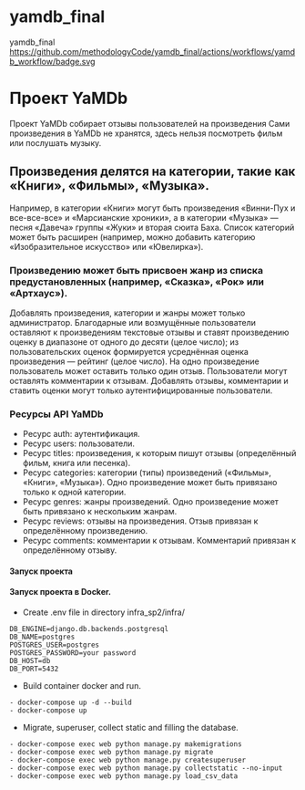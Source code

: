 # yamdb_final
yamdb_final
https://github.com/methodologyCode/yamdb_final/actions/workflows/yamdb_workflow/badge.svg

# Проект YaMDb
Проект YaMDb собирает отзывы пользователей на произведения
 Сами произведения в YaMDb не хранятся, здесь нельзя посмотреть фильм или послушать музыку.
## Произведения делятся на категории, такие как «Книги», «Фильмы», «Музыка».
Например, в категории «Книги» могут быть произведения «Винни-Пух и все-все-все» и «Марсианские хроники», а в категории «Музыка» — песня «Давеча» группы «Жуки» и вторая сюита Баха. Список категорий может быть расширен (например, можно добавить категорию «Изобразительное искусство» или «Ювелирка»).
### Произведению может быть присвоен жанр из списка предустановленных (например, «Сказка», «Рок» или «Артхаус»).
Добавлять произведения, категории и жанры может только администратор.
Благодарные или возмущённые пользователи оставляют к произведениям текстовые отзывы и ставят произведению оценку в диапазоне от одного до десяти (целое число); из пользовательских оценок формируется усреднённая оценка произведения — рейтинг (целое число). На одно произведение пользователь может оставить только один отзыв.
Пользователи могут оставлять комментарии к отзывам.
Добавлять отзывы, комментарии и ставить оценки могут только аутентифицированные пользователи.

### Ресурсы API YaMDb
- Ресурс auth: аутентификация.
- Ресурс users: пользователи.
- Ресурс titles: произведения, к которым пишут отзывы (определённый фильм, книга или песенка).
- Ресурс categories: категории (типы) произведений («Фильмы», «Книги», «Музыка»). Одно произведение может быть привязано только к одной категории.
- Ресурс genres: жанры произведений. Одно произведение может быть привязано к нескольким жанрам.
- Ресурс reviews: отзывы на произведения. Отзыв привязан к определённому произведению.
- Ресурс comments: комментарии к отзывам. Комментарий привязан к определённому отзыву.


#### Запуск проекта

#### Запуск проекта в Docker.

- Create .env file in directory infra_sp2/infra/

```
DB_ENGINE=django.db.backends.postgresql
DB_NAME=postgres
POSTGRES_USER=postgres
POSTGRES_PASSWORD=your password
DB_HOST=db
DB_PORT=5432
```

- Build container docker and run.

```
- docker-compose up -d --build
- docker-compose up
```

- Migrate, superuser, collect static and filling the database.

```
- docker-compose exec web python manage.py makemigrations
- docker-compose exec web python manage.py migrate
- docker-compose exec web python manage.py createsuperuser
- docker-compose exec web python manage.py collectstatic --no-input
- docker-compose exec web python manage.py load_csv_data
```
